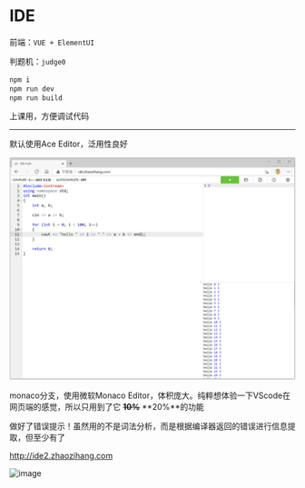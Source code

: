 # IDE
 
前端：```VUE + ElementUI```

判题机：```judge0```

```
npm i
npm run dev
npm run build
```

上课用，方便调试代码

****
默认使用Ace Editor，泛用性良好

![pic](https://github.com/Fromnowon/IDE/blob/main/pic/ide.PNG)


monaco分支，使用微软Monaco Editor，体积庞大。纯粹想体验一下VScode在网页端的感觉，所以只用到了它 ~~**10%**~~  **20%**的功能

做好了错误提示！虽然用的不是词法分析，而是根据编译器返回的错误进行信息提取，但至少有了

http://ide2.zhaozihang.com

![image](https://user-images.githubusercontent.com/2792725/114566397-ce05fa80-9ca4-11eb-9ca8-8e183e5d6ddd.png)
